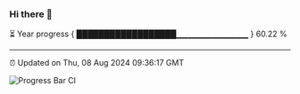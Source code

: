 ### Hi there 👋

⏳ Year progress { ██████████████████▁▁▁▁▁▁▁▁▁▁▁▁ } 60.22 %

---

⏰ Updated on Thu, 08 Aug 2024 09:36:17 GMT

![Progress Bar CI](https://github.com/IshwaranRudhara/GIT-ACTION/workflows/Progress%20Bar%20CI/badge.svg)
